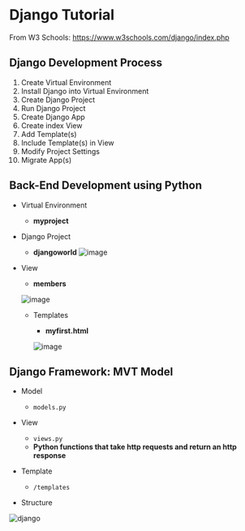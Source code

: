 # Django Tutorial

From W3 Schools: https://www.w3schools.com/django/index.php

## Django Development Process
1. Create Virtual Environment
2. Install Django into Virtual Environment
3. Create Django Project
4. Run Django Project
5. Create Django App
6. Create index View
7. Add Template(s)
8. Include Template(s) in View
9. Modify Project Settings
10. Migrate App(s)
## Back-End Development using Python
- Virtual Environment
  - **myproject**
- Django Project
  - **djangoworld**
  ![image](https://user-images.githubusercontent.com/54840122/205466114-32079b8c-ec40-4c0c-8b19-01fa36e2a79b.png)
  
 - View
    - **members**
    
    ![image](https://user-images.githubusercontent.com/54840122/205466213-31c6a0b3-bcf3-43bb-86ff-fde4a69298d7.png)
    - Templates
      - **myfirst.html**
      
      ![image](https://user-images.githubusercontent.com/54840122/205467560-d550e9e8-f53c-4e1e-8706-84d30451f6a2.png)
 
## Django Framework: MVT Model

- Model
  - `models.py`
- View
  - `views.py`
  - **Python functions that take http requests and return an http response**
- Template
  - `/templates`

- Structure

![django](https://user-images.githubusercontent.com/54840122/205463140-55d19147-3d97-43ab-ae70-6c5f8b7fb988.JPG)
